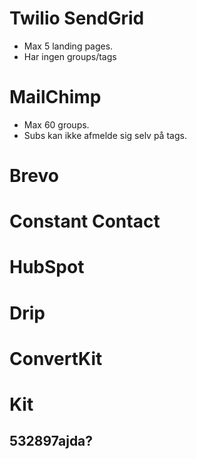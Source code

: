 
# Twilio SendGrid
- Max 5 landing pages.
- Har ingen groups/tags

# MailChimp
- Max 60 groups.
- Subs kan ikke afmelde sig selv på tags.

# Brevo


# Constant Contact

# HubSpot

# Drip

# ConvertKit


# Kit
532897ajda?
- 
